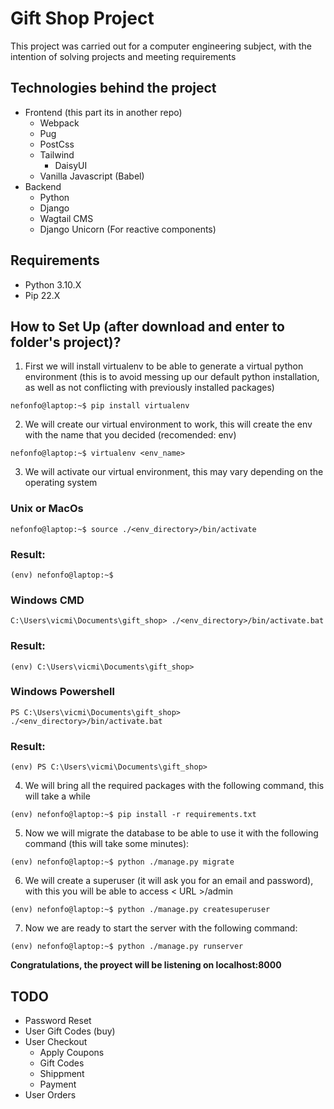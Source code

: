 # Gift Shop Project


This project was carried out for a computer engineering subject, with the intention of solving projects and meeting requirements

## Technologies behind the project

- Frontend (this part its in another repo)
    - Webpack
    - Pug
    - PostCss
    - Tailwind
        - DaisyUI
    - Vanilla Javascript (Babel)
- Backend
    - Python
    - Django
    - Wagtail CMS
    - Django Unicorn (For reactive components)

## Requirements

- Python 3.10.X
- Pip 22.X

## How to Set Up (after download and enter to folder's project)?
1. First we will install virtualenv to be able to generate a virtual python environment (this is to avoid messing up our default python installation, as well as not conflicting with previously installed packages)

```console
nefonfo@laptop:~$ pip install virtualenv
```

2. We will create our virtual environment to work, this will create the env with the name that you decided (recomended: env)
```console
nefonfo@laptop:~$ virtualenv <env_name>
```

3. We will activate our virtual environment, this may vary depending on the operating system

### **Unix or MacOs**
```console
nefonfo@laptop:~$ source ./<env_directory>/bin/activate
```
### Result:
```console
(env) nefonfo@laptop:~$
```

### **Windows CMD**
```console
C:\Users\vicmi\Documents\gift_shop> ./<env_directory>/bin/activate.bat
```
### Result:
```console
(env) C:\Users\vicmi\Documents\gift_shop>
```

### **Windows Powershell**
```console
PS C:\Users\vicmi\Documents\gift_shop> ./<env_directory>/bin/activate.bat
```
### Result:
```console
(env) PS C:\Users\vicmi\Documents\gift_shop>
```

4. We will bring all the required packages with the following command, this will take a while
```console
(env) nefonfo@laptop:~$ pip install -r requirements.txt
```

5. Now we will migrate the database to be able to use it with the following command (this will take some minutes):
```console
(env) nefonfo@laptop:~$ python ./manage.py migrate
```

6. We will create a superuser (it will ask you for an email and password), with this you will be able to access < URL >/admin
```console
(env) nefonfo@laptop:~$ python ./manage.py createsuperuser
```

7. Now we are ready to start the server with the following command:
```console
(env) nefonfo@laptop:~$ python ./manage.py runserver
```

**Congratulations, the proyect will be listening on localhost:8000**

## TODO

- Password Reset
- User Gift Codes (buy)
- User Checkout
    - Apply Coupons
    - Gift Codes
    - Shippment
    - Payment
- User Orders